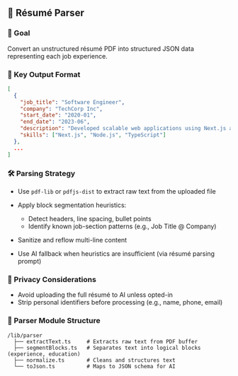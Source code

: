 ## 📄 Résumé Parser

### 🧭 Goal

Convert an unstructured résumé PDF into structured JSON data representing each job experience.

### 🧩 Key Output Format

```json
[
  {
    "job_title": "Software Engineer",
    "company": "TechCorp Inc",
    "start_date": "2020-01",
    "end_date": "2023-06",
    "description": "Developed scalable web applications using Next.js and Node.js.",
    "skills": ["Next.js", "Node.js", "TypeScript"]
  },
  ...
]
```

### 🛠 Parsing Strategy

* Use `pdf-lib` or `pdfjs-dist` to extract raw text from the uploaded file
* Apply block segmentation heuristics:

  * Detect headers, line spacing, bullet points
  * Identify known job-section patterns (e.g., Job Title @ Company)
* Sanitize and reflow multi-line content
* Use AI fallback when heuristics are insufficient (via résumé parsing prompt)

### 🔐 Privacy Considerations

* Avoid uploading the full résumé to AI unless opted-in
* Strip personal identifiers before processing (e.g., name, phone, email)

### 📂 Parser Module Structure

```
/lib/parser
  ├── extractText.ts     # Extracts raw text from PDF buffer
  ├── segmentBlocks.ts   # Separates text into logical blocks (experience, education)
  ├── normalize.ts       # Cleans and structures text
  └── toJson.ts          # Maps to JSON schema for AI
```
